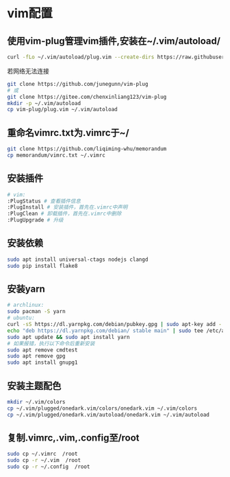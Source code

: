 # vim配置

## 使用vim-plug管理vim插件,安装在~/.vim/autoload/

```bash
curl -fLo ~/.vim/autoload/plug.vim --create-dirs https://raw.githubusercontent.com/junegunn/vim-plug/master/plug.vim
```

若网络无法连接

```bash
git clone https://github.com/junegunn/vim-plug
# 或
git clone https://gitee.com/chenxinliang123/vim-plug
mkdir -p ~/.vim/autoload
cp vim-plug/plug.vim ~/.vim/autoload
```

## 重命名vimrc.txt为.vimrc于~/

```bash
git clone https://github.com/liqiming-whu/memorandum
cp memorandum/vimrc.txt ~/.vimrc
```

## 安装插件

```bash
# vim:
:PlugStatus # 查看插件信息
:PlugInstall # 安装插件，首先在.vimrc中声明
:PlugClean # 卸载插件，首先在.vimrc中删除
:PlugUpgrade # 升级
```

## 安装依赖

```bash
sudo apt install universal-ctags nodejs clangd
sudo pip install flake8

```

## 安装yarn

```bash
# archlinux:
sudo pacman -S yarn
# ubuntu:
curl -sS https://dl.yarnpkg.com/debian/pubkey.gpg | sudo apt-key add -
echo "deb https://dl.yarnpkg.com/debian/ stable main" | sudo tee /etc/apt/sources.list.d/yarn.list
sudo apt update && sudo apt install yarn
# 如果报错，执行以下命令后重新安装
sudo apt remove cmdtest
sudo apt remove gpg
sudo apt install gnupg1
```

## 安装主题配色

```bash
mkdir ~/.vim/colors
cp ~/.vim/plugged/onedark.vim/colors/onedark.vim ~/.vim/colors
cp ~/.vim/plugged/onedark.vim/autoload/onedark.vim ~/.vim/autoload
```

## 复制.vimrc,.vim,.config至/root

```bash
sudo cp ~/.vimrc  /root
sudo cp -r ~/.vim  /root
sudo cp -r ~/.config  /root
```
